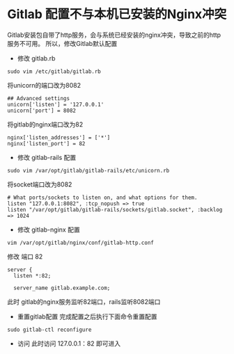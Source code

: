# Gitlab 配置不与本机已安装的Nginx冲突
Gitlab安装包自带了http服务，会与系统已经安装的nginx冲突，导致之前的http服务不可用。
所以，修改Gitlab默认配置
- 修改 gitlab.rb 
```
sudo vim /etc/gitlab/gitlab.rb
```
将unicorn的端口改为8082
```
## Advanced settings
unicorn['listen'] = '127.0.0.1'
unicorn['port'] = 8082
```
将gitlab的nginx端口改为82
```
nginx['listen_addresses'] = ['*']
nginx['listen_port'] = 82
```

- 修改 gitlab-rails 配置
```
sudo vim /var/opt/gitlab/gitlab-rails/etc/unicorn.rb
```
将socket端口改为8082
```
# What ports/sockets to listen on, and what options for them.
listen "127.0.0.1:8082", :tcp_nopush => true
listen "/var/opt/gitlab/gitlab-rails/sockets/gitlab.socket", :backlog => 1024
```
- 修改 gitlab-nginx 配置
```
vim /var/opt/gitlab/nginx/conf/gitlab-http.conf
```

修改 端口 82
```
server {
  listen *:82;

  server_name gitlab.example.com;
```

此时 gitlab的nginx服务监听82端口，rails监听8082端口

- 重置gitlab配置
完成配置之后执行下面命令重置配置
```
sudo gitlab-ctl reconfigure
```

- 访问
此时访问 127.0.0.1：82 即可进入
